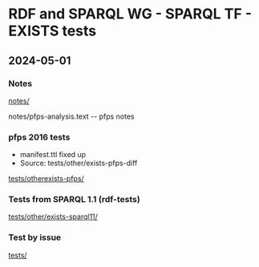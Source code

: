 # RDF and SPARQL WG - SPARQL TF - EXISTS tests

## 2024-05-01

### Notes

[notes/](notes/)

notes/pfps-analysis.text -- pfps notes

### pfps 2016 tests

* manifest.ttl fixed up
* Source: tests/other/exists-pfps-diff

[tests/otherexists-pfps/](tests/exists-pfps/)

### Tests from SPARQL 1.1 (rdf-tests)

[tests/other/exists-sparql11/](tests/other/exists-sparql11/)

### Test by issue

[tests/](tests/)
